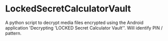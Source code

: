# LockedSecretCalculatorVault
A python script to decrypt media files encrypted using the Android application 'Decrypting 'LOCKED Secret Calculator Vault''. Will identify PIN / pattern.
